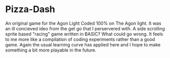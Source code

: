 # Pizza-Dash
An original game for the Agon Light
Coded 100% on The Agon light. It was an ill concieved ideo from the get go that I perservered with.
A side scrolling sprite based "racing" game written in BASIC? What could go wrong.
It feels to me more like a compilation of coding experiments rather than a good game.
Again the usual learning curve has applied here and I hope to make something a bit more playable in the future.
